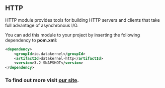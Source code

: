 ## HTTP

HTTP module provides tools for building HTTP servers and clients that take full advantage of asynchronous I/O.

You can add this module to your project by inserting the following dependency to **pom.xml**:
```xml
<dependency>
    <groupId>io.datakernel</groupId>
    <artifactId>datakernel-http</artifactId>
    <version>3.2-SNAPSHOT</version>
</dependency>
```

### To find out more visit [our site](https://datakernel.io/docs/components/core/http.html).